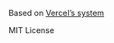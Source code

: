 Based on [Vercel’s system](https://vercel.com/blog/social-og-image-cards-as-a-service)

MIT License

